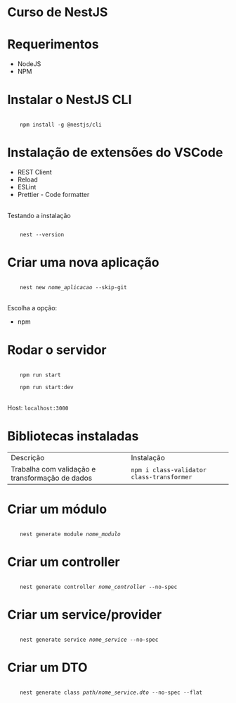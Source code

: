 # Curso de NestJS

<h1>Requerimentos</h1>

<ul>
    <li>NodeJS</li>
    <li>NPM</li>
</ul>

<h1>Instalar o NestJS CLI
</h1>

<code>
    npm install -g @nestjs/cli
</code>

<h1>Instalação de extensões do VSCode</h1>

<ul>
    <li>REST Client</li>
    <li>Reload</li>
	<li>ESLint</li>
	<li>Prettier - Code formatter</li>
</ul>

<br/>Testando a instalação

<code>
    nest --version
</code>

<h1>Criar uma nova aplicação</h1>

<code>
    nest new <i>nome_aplicacao</i> --skip-git
</code>

<br/>Escolha a opção:
<ul>
    <li>npm</li>
</ul>

<h1>Rodar o servidor</h1>

<code>
    npm run start
</code>

<code>
    npm run start:dev
</code>

<br/>Host: <code>localhost:3000</code>

<h1>Bibliotecas instaladas</h1>

<div style="width:100%;margin: 0 auto;">
	<table>
		<tr>
			<td>Descrição</td>
			<td>Instalação</td>
		</tr>
		<tr>
			<td>Trabalha com validação e transformação de dados</td>
			<td><code>npm i class-validator class-transformer</code></td>
		</tr>
	</table>
<div>



<h1>Criar um módulo</h1>

<code>
    nest generate module <i>nome_modulo</i>
</code>

<h1>Criar um controller</h1>

<code>
    nest generate controller <i>nome_controller</i> --no-spec
</code>

<h1>Criar um service/provider</h1>

<code>
    nest generate service <i>nome_service</i> --no-spec
</code>

<h1>Criar um DTO</h1>

<code>
    nest generate class <i>path/nome_service.dto</i> --no-spec --flat
</code>